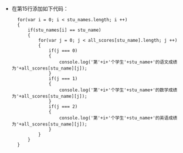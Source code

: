 - 在第15行添加如下代码：

        for(var i = 0; i < stu_names.length; i ++)
        {
            if(stu_names[i] == stu_name)
            {
                for(var j = 0; j < all_scores[stu_name].length; j ++)
                {
                    if(j === 0)
                    {
                        console.log('第'+i+'个学生'+stu_name+'的语文成绩为'+all_scores[stu_name][j]);
                    }
                    if(j === 1)
                    {
                        console.log('第'+i+'个学生'+stu_name+'的数学成绩为'+all_scores[stu_name][j]);
                    }
                    if(j === 2)
                    {
                        console.log('第'+i+'个学生'+stu_name+'的英语成绩为'+all_scores[stu_name][j]);
                    }
                }
            }
        }